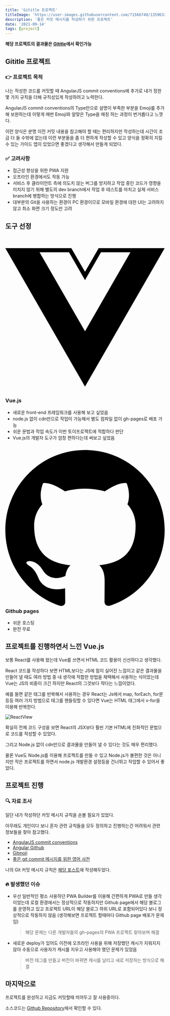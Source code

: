 ```yaml
---
title: 'Gititle 프로젝트'
titleImage: 'https://user-images.githubusercontent.com/71566740/135963287-e5c18f62-da16-4dda-98cb-1dd4a7c2b720.png'
description: '좋은 커밋 메시지를 작성하기 위한 프로젝트'
date: '2021-09-14'
tags: [project]
---
```


**해당 프로젝트의 결과물은 [Gititle](https://hyeokjaelee.github.io/gititle/)에서 확인가능**

## Gititle 프로젝트

### 👉 프로젝트 목적

나는 작성한 코드를 커밋할 때 AngularJS commit conventions에 추가로 내가 정한 몇 가지 규칙을 더해 규칙성있게 작성하려고 노력한다.

AngularJS commit conventions의 Type만으로 설명이 부족한 부분을 Emoji를 추가해 보완하는데 이렇게 매번 Emoji와 알맞은 Type을 매칭 하는 과정이 번거롭다고 느꼇다.

이런 양식은 분명 이전 커밋 내용을 참고해야 할 때는 편리하지만 작성하는데 시간이 조금 더 들 수밖에 없는데 이런 부분들을 좀 더 편하게 작성할 수 있고 양식을 정확히 지킬 수 있는 가이드 앱이 있었으면 좋겠다고 생각해서 만들게 되었다.

### ✅ 고려사항

- 접근성 향상을 위한 PWA 지원
- 오프라인 환경에서도 작동 가능
- 서비스 후 클라이언트 측에 의도치 않는 버그를 방지하고 작업 중인 코드가 영향을 미치지 않기 위해 별도의 dev branch에서 작업 후 테스트를 마치고 실제 서비스 branch에 병합하는 방식으로 진행
- 대부분의 Git을 사용하는 환경이 PC 환경이므로 모바일 환경에 대한 UI는 고려하지 않고 최소 화면 크기 정도만 고려

## 도구 선정

### <svg role="img" viewBox="0 0 24 24" xmlns="http://www.w3.org/2000/svg"><title>Vue.js</title><path d="M24,1.61H14.06L12,5.16,9.94,1.61H0L12,22.39ZM12,14.08,5.16,2.23H9.59L12,6.41l2.41-4.18h4.43Z"/></svg>Vue.js

- 새로운 front-end 프레임워크를 사용해 보고 싶었음
- node.js 없이 cdn만으로 작업이 가능해서 별도 컴파일 없이 gh-pages로 배포 가능
- 쉬운 문법과 작업 속도가 이번 토이프로젝트에 적합하다 판단
- Vue.js의 개발자 도구가 엄청 편하다는데 써보고 싶었음

### <svg role="img" viewBox="0 0 24 24" xmlns="http://www.w3.org/2000/svg"><title>GitHub</title><path d="M12 .297c-6.63 0-12 5.373-12 12 0 5.303 3.438 9.8 8.205 11.385.6.113.82-.258.82-.577 0-.285-.01-1.04-.015-2.04-3.338.724-4.042-1.61-4.042-1.61C4.422 18.07 3.633 17.7 3.633 17.7c-1.087-.744.084-.729.084-.729 1.205.084 1.838 1.236 1.838 1.236 1.07 1.835 2.809 1.305 3.495.998.108-.776.417-1.305.76-1.605-2.665-.3-5.466-1.332-5.466-5.93 0-1.31.465-2.38 1.235-3.22-.135-.303-.54-1.523.105-3.176 0 0 1.005-.322 3.3 1.23.96-.267 1.98-.399 3-.405 1.02.006 2.04.138 3 .405 2.28-1.552 3.285-1.23 3.285-1.23.645 1.653.24 2.873.12 3.176.765.84 1.23 1.91 1.23 3.22 0 4.61-2.805 5.625-5.475 5.92.42.36.81 1.096.81 2.22 0 1.606-.015 2.896-.015 3.286 0 .315.21.69.825.57C20.565 22.092 24 17.592 24 12.297c0-6.627-5.373-12-12-12" /></svg> Github pages

- 쉬운 호스팅
- 완전 무료

## 프로젝트를 진행하면서 느낀 Vue.js

보통 React를 사용해 왔는데 Vue를 쓰면서 HTML 코드 활용이 신선하다고 생각했다.

React 코드를 작성하다 보면 HTML보다는 JS에 힘이 실어진 느낌이고 같은 결과물을 만들어 낼 때도 여러 방법 중 내 생각에 적합한 방법을 채택해서 사용하는 식이었는데 Vue는 JS의 비중이 크긴 하지만 React의 그것보다 작다는 느낌이었다.

예를 들면 같은 태그를 반복해서 사용하는 경우 React는 Js에서 map, forEach, for문 등등 여러 가지 방법으로 태그를 핸들링할 수 있다면 Vue는 HTML 태그에서 v-for을 이용해 반복한다.

![ReactView](https://user-images.githubusercontent.com/71566740/133247169-745841aa-f06c-47dd-be7e-9ad19e31767c.jpg)

확실히 전체 코드 구성을 보면 React의 JSX보다 훨씬 기본 HTML에 친화적인 문법으로 코드를 작성할 수 있었다.

그리고 Node.js 없이 cdn만으로 결과물을 만들어 낼 수 있다는 것도 매우 편리했다.

물론 Vue도 Node.js를 이용해 프로젝트를 만들 수 있고 Node.js가 불편한 것은 아니지만 작은 프로젝트를 하면서 node.js 개발환경 설정등을 건너뛰고 작업할 수 있어서 좋았다.

## 프로젝트 진행

### 🔍 자료 조사

일단 내가 작성하던 커밋 메시지 규칙을 손볼 필요가 있었다.

아무래도 개인이다 보니 혼자 관련 규칙들을 모두 정의하고 진행하는건 어려워서 관련 정보들을 찾아 참고했다.

- [AngularJS commit conventions](https://docs.google.com/document/d/1QrDFcIiPjSLDn3EL15IJygNPiHORgU1_OOAqWjiDU5Y/edit)
- [Angular Github](https://github.com/angular/angular/blob/master/CONTRIBUTING.md#type)
- [Gitmoji](https://gitmoji.dev/)
- [좋은 git commit 메시지를 위한 영어 사전](https://blog.ull.im/engineering/2019/03/10/logs-on-git.html)

나의 Git 커밋 메시지 규칙은 [해당 포스트](/good-commit-message)에 작성해두었다.

### 🔥 발생했던 이슈

- 우선 일반적인 평소 사용하던 PWA Builder를 이용해 간편하게 PWA로 만들 생각이었는데 로컬 환경에서는 정상적으로 작동하지만 Github page에서 해당 블로그를 운영하고 있고 프로젝트 URL이 해당 블로그 하위 URL로 포함되어있다 보니 정상적으로 작동하지 않음
  (생각해보면 프로젝트 할때마다 Github page 배포가 문제임)

  > 해당 문제는 다른 개발자들의 gh-pages의 PWA 프로젝트 찾아보며 해결

- 새로운 deploy가 있어도 이전에 오프라인 사용을 위해 저장했던 캐시가 지워지지 않아 수동으로 사용자가 캐시를 지우고 사용해야 했던 문제가 있었음

  > 버전 태그를 만들고 버전이 바뀌면 캐시를 날리고 새로 저장하는 방식으로 해결

## 마지막으로

프로젝트를 완성하고 지금도 커밋할때 띄어두고 잘 사용중이다.

소스코드는 [Github Repository](https://github.com/HyeokjaeLee/gititle)에서 확인할 수 있다.

